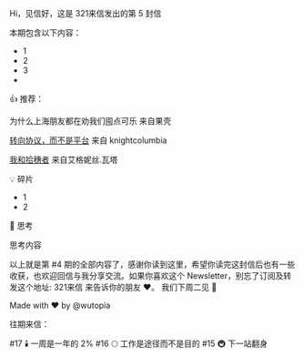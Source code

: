 
Hi，见信好，这是 321来信发出的第 5 封信

本期包含以下内容：
- 1
- 2
- 3
- 

👍 推荐：

为什么上海朋友都在劝我们囤点可乐 来自果壳



[转向协议，而不是平台]() 来自 knightcolumbia



[我和拾穗者](https://www.bilibili.com/video/BV1ys41187qV?spm_id_from=333.337.search-card.all.click) 来自艾格妮丝.瓦塔

💡 碎片
- 1
- 2

👀 思考

思考内容

以上就是第 #4 期的全部内容了，感谢你读到这里，希望你读完这封信后也有一些收获，也欢迎回信与我分享交流。如果你喜欢这个 Newsletter，别忘了订阅及转发这个地址: 321来信 来告诉你的朋友 ❤️。
我们下周二见 👋

Made with ❤️ by @wutopia


往期来信：

#17 🕯️ 一周是一年的 2%
#16 🌕 工作是途径而不是目的
#15 🚇 下一站翻身

